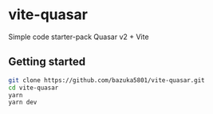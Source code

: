 # vite-quasar
Simple code starter-pack Quasar v2 + Vite

## Getting started
```bash
git clone https://github.com/bazuka5801/vite-quasar.git
cd vite-quasar
yarn
yarn dev
```
